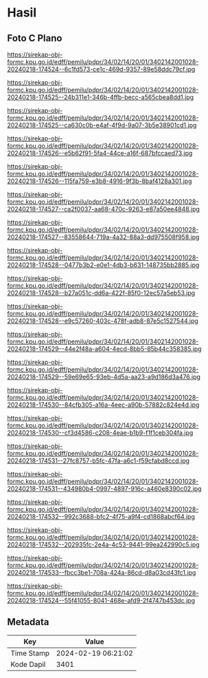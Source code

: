# Hasil

## Foto C Plano

https://sirekap-obj-formc.kpu.go.id/edff/pemilu/pdpr/34/02/14/20/01/3402142001028-20240218-174524--6c1fd573-ce1c-469d-9357-89e58ddc79cf.jpg

https://sirekap-obj-formc.kpu.go.id/edff/pemilu/pdpr/34/02/14/20/01/3402142001028-20240218-174525--24b311e1-346b-4ffb-becc-a565cbea8dd1.jpg

https://sirekap-obj-formc.kpu.go.id/edff/pemilu/pdpr/34/02/14/20/01/3402142001028-20240218-174525--ca630c0b-e4af-4f9d-9a07-3b5e38901cd1.jpg

https://sirekap-obj-formc.kpu.go.id/edff/pemilu/pdpr/34/02/14/20/01/3402142001028-20240218-174526--e5b62f91-5fa4-44ce-a16f-687bfccaed73.jpg

https://sirekap-obj-formc.kpu.go.id/edff/pemilu/pdpr/34/02/14/20/01/3402142001028-20240218-174526--115fa759-e3b8-4916-9f3b-8baf4128a301.jpg

https://sirekap-obj-formc.kpu.go.id/edff/pemilu/pdpr/34/02/14/20/01/3402142001028-20240218-174527--ca2f0037-aa68-470c-9263-e87a50ee4848.jpg

https://sirekap-obj-formc.kpu.go.id/edff/pemilu/pdpr/34/02/14/20/01/3402142001028-20240218-174527--83558644-719a-4a32-88a3-dd975508f958.jpg

https://sirekap-obj-formc.kpu.go.id/edff/pemilu/pdpr/34/02/14/20/01/3402142001028-20240218-174528--0477b3b2-e0e1-4db3-b631-148735bb2885.jpg

https://sirekap-obj-formc.kpu.go.id/edff/pemilu/pdpr/34/02/14/20/01/3402142001028-20240218-174528--b27a051c-dd6a-422f-85f0-12ec57a5eb53.jpg

https://sirekap-obj-formc.kpu.go.id/edff/pemilu/pdpr/34/02/14/20/01/3402142001028-20240218-174528--e9c57260-403c-478f-adb8-87e5c1527544.jpg

https://sirekap-obj-formc.kpu.go.id/edff/pemilu/pdpr/34/02/14/20/01/3402142001028-20240218-174529--44e2f48a-a604-4ecd-8bb5-85b44c358385.jpg

https://sirekap-obj-formc.kpu.go.id/edff/pemilu/pdpr/34/02/14/20/01/3402142001028-20240218-174529--59e69e65-93eb-4d5a-aa23-a9d186d3a476.jpg

https://sirekap-obj-formc.kpu.go.id/edff/pemilu/pdpr/34/02/14/20/01/3402142001028-20240218-174530--84cfb305-a16a-4eec-a90b-57882c824e4d.jpg

https://sirekap-obj-formc.kpu.go.id/edff/pemilu/pdpr/34/02/14/20/01/3402142001028-20240218-174530--cf3d4586-c208-4eae-b1b9-f1f1ceb304fa.jpg

https://sirekap-obj-formc.kpu.go.id/edff/pemilu/pdpr/34/02/14/20/01/3402142001028-20240218-174531--27fc8757-b5fc-47fa-a6c1-f59cfabd8ccd.jpg

https://sirekap-obj-formc.kpu.go.id/edff/pemilu/pdpr/34/02/14/20/01/3402142001028-20240218-174531--434980b4-0997-4897-916c-a460e8390c02.jpg

https://sirekap-obj-formc.kpu.go.id/edff/pemilu/pdpr/34/02/14/20/01/3402142001028-20240218-174532--992c3688-bfc2-4f75-a9f4-cd1868abcf64.jpg

https://sirekap-obj-formc.kpu.go.id/edff/pemilu/pdpr/34/02/14/20/01/3402142001028-20240218-174532--202935fc-2e4a-4c53-9441-99ea242990c5.jpg

https://sirekap-obj-formc.kpu.go.id/edff/pemilu/pdpr/34/02/14/20/01/3402142001028-20240218-174533--fbcc3be1-708a-424a-86cd-d8a03cd43fc1.jpg

https://sirekap-obj-formc.kpu.go.id/edff/pemilu/pdpr/34/02/14/20/01/3402142001028-20240218-174524--55f41055-8041-468e-afd9-2f4747b453dc.jpg


## Metadata

| Key        | Value               |
| ---------- | ------------------- |
| Time Stamp | 2024-02-19 06:21:02 |
| Kode Dapil | 3401                |




